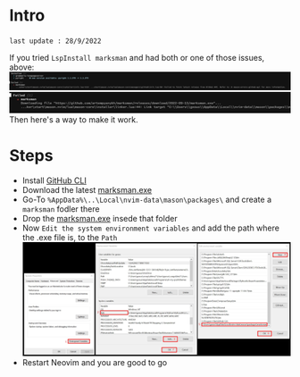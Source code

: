 # Intro
`last update : 28/9/2022`

If you tried `LspInstall marksman` and had both or one of those issues, above:
![Failed to fetch]( ../Images/img1.jpg )
![Failed link target marksman.exe]( ../Images/img2.jpg )
 Then here's a way to make it work.


# Steps
* Install [GitHub CLI](https://cli.github.com/)
* Download the latest [marksman.exe](https://github.com/artempyanykh/marksman/releases)
* Go-To `%AppData%\..\Local\nvim-data\mason\packages\` and create a `marksman` fodler there
* Drop the [marksman.exe](https://github.com/artempyanykh/marksman/releases) insede that folder
* Now `Edit the system environment variables` and add the path where the .exe file is, to the `Path`
![Edit the system environment variables]( ../Images/img3.jpg )
* Restart Neovim and you are good to go
